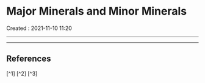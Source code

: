 #  Major Minerals and Minor Minerals
Created : 2021-11-10 11:20

---























---

##  References
[^1]
[^2] 
[^3]
